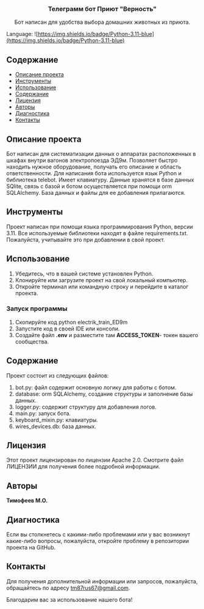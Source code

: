 
<br/>
  <h3 align="center">Телеграмм бот Приют "Верность"</h3>

  <p align="center">
    Бот написан для удобства выбора домашних животных из приюта.
  </p>
</p>

Language: ![https://img.shields.io/badge/Python-3.11-blue](https://img.shields.io/badge/Python-3.11-blue)

## Содержание

* [Описание проекта](#Описание_проекта)
* [Инструменты](#Инструменты)
* [Использование](#Использование)
* [Содержание](#Содержание)
* [Лицензия](#Лицензия)
* [Авторы](#авторы)
* [Диагностика](#Диагностика)
* [Контакты](#Контакты)
  
## Описание проекта

 Бот написан для систематизации данных о аппаратах расположенных в шкафах внутри вагонов электропоезда ЭД9м. Позволяет быстро находить нужное оборудование, получать его описание и область ответственности. Для написания бота используется язык Python  и библиотека telebot. Имеет клавиатуру. Данные хранятся в базе данных SQlite, связь с базой и ботом осуществляется при помощи orm SQLAlchemy. База данных и файлы для ее добавления прилагаются.

## Инструменты

Проект написан при помощи языка программирования Python, версии 3.11.
Все используемые библиотеки находят в файле requirements.txt.
Пожалуйста, учитывайте это при добавлении в свой проект.

## Использование
1. Убедитесь, что в вашей системе установлен Python.
2. Клонируйте или загрузите проект на свой локальный компьютер.
3. Откройте терминал или командную строку и перейдите в каталог проекта.
### Запуск программы
1. Скопируйте код python electrik_train_ED9m
2. Запустите код в своей IDE или консоли.
3. Создайте файл **.env**  и разместите там **ACCESS_TOKEN**- 
	токен вашего сообщества.

## Содержание

Проект состоит из следующих файлов:
1. bot.py: файл содержит основную логику для работы с ботом.
2. database: orm SQLAlchemy, создание структуры и заполнение базы данных.
3. logger.py: содержит структуру для добавления логов.
4. main.py: запуск бота.
5. keyboard_mixin.py: клавиатуры.
6. wires_devices.db: база данных.

## Лицензия

Этот проект лицензирован по лицензии Apache 2.0. Смотрите файл ЛИЦЕНЗИИ для получения более подробной информации.

## Авторы

**Тимофеев М.О.**

## Диагностика
Если вы столкнетесь с какими-либо проблемами или у вас возникнут какие-либо вопросы, пожалуйста, откройте проблему в репозитории проекта на GitHub.

## Контакты
Для получения дополнительной информации или запросов, пожалуйста, обращайтесь по адресу tm87rus67@gmail.com.

Благодарим вас за использование нашего бота!

